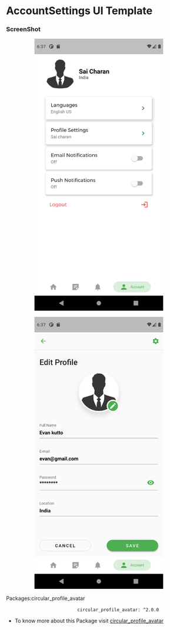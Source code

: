 # AccountSettings UI Template 
### ScreenShot
<p align="center">
  <img src="https://github.com/saicharansigiri/Flutter_ui_Template_AccountSettings/blob/main/sc/Screenshot_1629551244.png" width="350" title="hover text">
  <p align="center">
  <img src="https://github.com/saicharansigiri/Flutter_ui_Template_AccountSettings/blob/main/sc/Screenshot_1629551250.png" width="350" title="hover text">
  


Packages:circular_profile_avatar
                              
                               circular_profile_avatar: ^2.0.0
* To know more about this Package visit  [circular_profile_avatar](https://pub.dev/packages/circular_profile_avatar)
